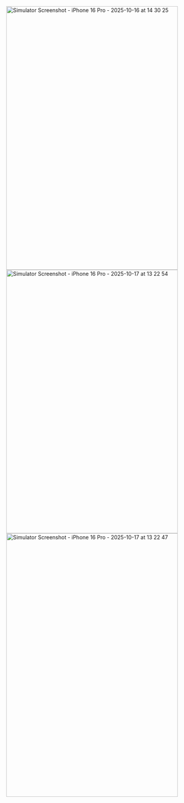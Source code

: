 
<img width="456" height="700" alt="Simulator Screenshot - iPhone 16 Pro - 2025-10-16 at 14 30 25" src="https://github.com/user-attachments/assets/a1b6f313-f6ec-4f6e-8e8b-a3d7e051e715" />
<img width="456" height="700" alt="Simulator Screenshot - iPhone 16 Pro - 2025-10-17 at 13 22 54" src="https://github.com/user-attachments/assets/8962a4f3-ef09-40e8-b933-31f27f68f023" />
<img width="456" height="700" alt="Simulator Screenshot - iPhone 16 Pro - 2025-10-17 at 13 22 47" src="https://github.com/user-attachments/assets/9d70adb4-6eb2-4aa2-8f50-c14cd2f1816d" />
